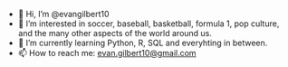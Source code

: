 - 👋 Hi, I’m @evangilbert10
- 👀 I’m interested in soccer, baseball, basketball, formula 1, pop culture, and the many other aspects of the world around us.
- 🌱 I’m currently learning Python, R, SQL and everyhting in between.
- 📫 How to reach me: evan.gilbert10@gmail.com

<!---
evangilbert10/evangilbert10 is a ✨ special ✨ repository because its `README.md` (this file) appears on your GitHub profile.
You can click the Preview link to take a look at your changes.
--->
